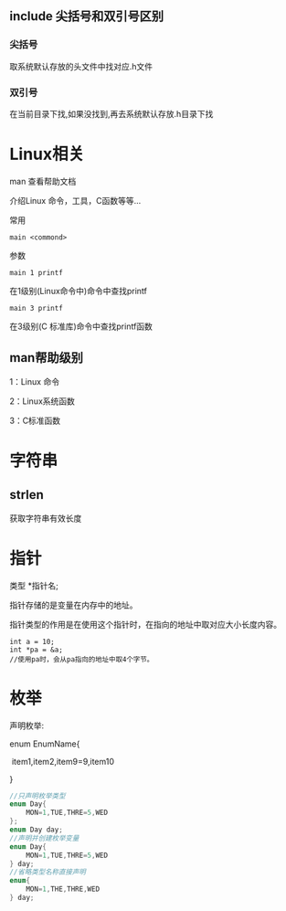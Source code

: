 ## include 尖括号和双引号区别

### 尖括号

取系统默认存放的头文件中找对应.h文件

### 双引号

在当前目录下找,如果没找到,再去系统默认存放.h目录下找

# Linux相关

man 查看帮助文档

介绍Linux 命令，工具，C函数等等...

常用

```
main <commond>
```

参数

```
main 1 printf
```

在1级别(Linux命令中)命令中查找printf

```
main 3 printf
```

在3级别(C 标准库)命令中查找printf函数



## man帮助级别

1：Linux 命令

2：Linux系统函数

3：C标准函数







# 字符串

## strlen

获取字符串有效长度









# 指针

类型 *指针名;

指针存储的是变量在内存中的地址。

指针类型的作用是在使用这个指针时，在指向的地址中取对应大小长度内容。

```
int a = 10;
int *pa = &a;
//使用pa时，会从pa指向的地址中取4个字节。
```



# 枚举

声明枚举:

enum EnumName{

​	item1,item2,item9=9,item10

}

```c
//只声明枚举类型
enum Day{
    MON=1,TUE,THRE=5,WED
};
enum Day day;
//声明并创建枚举变量
enum Day{
    MON=1,TUE,THRE=5,WED
} day;
//省略类型名称直接声明
enum{
    MON=1,THE,THRE,WED
} day;
```















